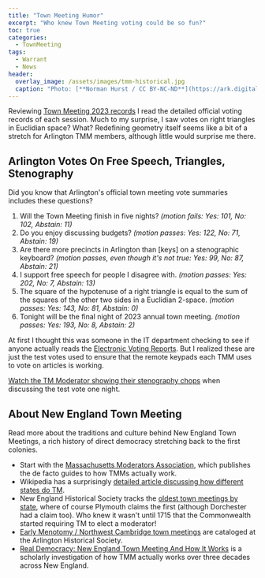 ```yaml
---
title: "Town Meeting Humor"
excerpt: "Who knew Town Meeting voting could be so fun?"
toc: true
categories:
  - TownMeeting
tags:
  - Warrant
  - News
header:
  overlay_image: /assets/images/tmm-historical.jpg
  caption: "Photo: [**Norman Hurst / CC BY-NC-ND**](https://ark.digitalcommonwealth.org/ark:/50959/5999n851c)"
---
```


Reviewing [Town Meeting 2023 records](https://www.arlingtonma.gov/town-governance/town-meeting) I read the detailed official voting records of each session.  Much to my surprise, I saw votes on right triangles in Euclidian space?  What?  Redefining geometry itself seems like a bit of a stretch for Arlington TMM members, although little would surprise me there.

## Arlington Votes On Free Speech, Triangles, Stenography

Did you know that Arlington's official town meeting vote summaries includes these questions?

1. Will the Town Meeting finish in five nights? *(motion fails: Yes: 101, No: 102, Abstain: 11)*
2. Do you enjoy discussing budgets? *(motion passes: Yes: 122, No: 71, Abstain: 19)*
3. Are there more precincts in Arlington than [keys] on a stenographic keyboard?  *(motion passes, even though it's not true: Yes: 99, No: 87, Abstain: 21)*
4. I support free speech for people I disagree with.  *(motion passes: Yes: 202, No: 7, Abstain: 13)*
5. The square of the hypotenuse of a right triangle is equal to the sum of the squares of the other two sides in a Euclidian 2-space. *(motion passes: Yes: 143, No: 81, Abstain: 0)*
6. Tonight will be the final night of 2023 annual town meeting.  *(motion passes: Yes: 193, No: 8, Abstain: 2)*

At first I thought this was someone in the IT department checking to see if anyone actually reads the [Electronic Voting Reports](https://www.arlingtonma.gov/home/showpublisheddocument/65331/638188078158030000).  But I realized these are just the test votes used to ensure that the remote keypads each TMM uses to vote on articles is working.

[Watch the TM Moderator showing their stenography chops](https://youtu.be/Qwo5jqrjO_M?list=PLztbi9KA9roVEhX9eU23jGuYZrNp9s3Ly&t=1239) when discussing the test vote one night. 

## About New England Town Meeting

Read more about the traditions and culture behind New England Town Meetings, a rich history of direct democracy stretching back to the first colonies.

- Start with the [Massachusetts Moderators Association](https://massmoderators.org/for-the-public/), which publishes the de facto guides to how TMMs actually work.
- Wikipedia has a surprisingly [detailed article discussing how different states do TM](https://en.wikipedia.org/wiki/Town_meeting).
- New England Historical Society tracks the [oldest town meetings by state](https://newenglandhistoricalsociety.com/oldest-town-meeting-6-states/), where of course Plymouth claims the first (although Dorchester had a claim too).  Who knew it wasn't until 1715 that the Commonwealth started requiring TM to elect a moderator!
- [Early Menotomy / Northwest Cambridge town meetings](https://arlingtonhistorical.org/town-meetings-in-the-northwest-precinct-of-cambridge-1736-1795/) are cataloged at the Arlington Historical Society.
- [Real Democracy: New England Town Meeting And How It Works](https://press.uchicago.edu/ucp/books/book/chicago/R/bo3641466.html) is a scholarly investigation of how TMM actually works over three decades across New England.
  